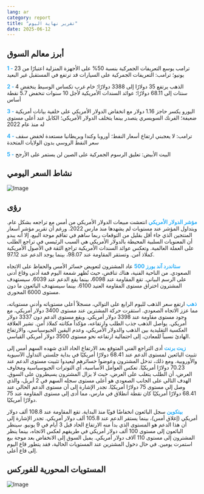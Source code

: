 ```yaml
---
lang: ar
category: report
title: "تقرير نهاية اليوم"
date: 2025-06-12
---
```



<h2>أبرز معالم السوق</h2>
<strong style="color: #2caef7;">1 - </strong> ترامب يوسع التعريفات الجمركية بنسبة 50% على الأجهزة المنزلية اعتبارًا من 23 يونيو؛ ترامب: التعريفات الجمركية على السيارات قد ترتفع في المستقبل غير البعيد

<strong style="color: #2caef7;">2 - </strong> الذهب يرتفع 35 دولارًا إلى 3388 دولارًا؛ خام غرب تكساس الوسيط ينخفض 4 سنتات إلى 68.11 دولارًا؛ عوائد السندات الأمريكية لأجل 10 سنوات تنخفض 5.7 نقطة أساس

<strong style="color: #2caef7;">3 - </strong> اليورو يكسر حاجز 1.16 دولار مع انخفاض الدولار الأمريكي على خلفية بيانات أمريكية ضعيفة؛ الفرنك السويسري يتصدر بينما يتخلف الدولار الأمريكي؛ الكابل عند أعلى مستوى له منذ عام 2022

<strong style="color: #2caef7;">4 - </strong> ترامب: لا يعجبني ارتفاع أسعار النفط؛ أوروبا وكندا وبريطانيا مستعدة لخفض سقف سعر النفط الروسي بدون الولايات المتحدة

<strong style="color: #2caef7;">5 - </strong> البيت الأبيض: تعليق الرسوم الجمركية على الصين لن يستمر على الأرجح



<h2>نشاط السعر اليومي</h2>
<img src="https://markleighedu.github.io/img/Jun-2025/12-Jun-2025/price.jpg" alt="Image"/>

<h2>رؤى</h2>
<strong style="color: #2caef7;">مؤشر الدولار الأمريكي</strong> انتعشت مبيعات الدولار الأمريكي من أمس مع تراجعه بشكل عام. ويتداول المؤشر عند مستويات لم يشهدها منذ مارس 2022. ورغم أن تقرير مؤشر أسعار المنتجين الذي جاء أقل بقليل من التوقعات ربما ساهم في تفاقم موجة البيع، إلا أنه يبدو أن المعنويات السلبية المحيطة بالدولار الأمريكي هي السبب الرئيسي في تراجع الطلب على العملة العالمية. وتعكس عوائد السندات الأمريكية تراجع الثقة في الأصول الأمريكية كملاذ آمن. وتستقر المقاومة عند 98.07، بينما يوجد الدعم عند 97.12.

<strong style="color: #2caef7;">ستاندرد آند بورز 500</strong> عاد المشترون لتعويض خسائر الأمس والحفاظ على الاتجاه الصعودي. من الناحية الفنية، هناك تناقض، حيث تُظهر شمعة اليوم قمة أدنى وقاع أدنى على الرسم البياني. تقع المقاومة عند 6098، بينما يقع الدعم عند 6039. سيستهدف المشترون اختراق مستوى المقاومة العنيد 6100، بينما سيستهدف البائعون ما دون مستوى 6000 المحوري.

<strong style="color: #2caef7;">ذهب</strong> ارتفع سعر الذهب لليوم الرابع على التوالي، مسجلاً أعلى مستوياته وأدنى مستوياته، مما عزز الاتجاه الصعودي. استقرت حركة المشترين عند مستوى 3400 دولار أمريكي، مع وجود مستوى مقاومة عند 3398 دولار أمريكي. ويقع مستوى الدعم دون 3337 دولار أمريكي. يواصل الذهب جذب الطلب وارتفاعه، مؤكداً مكانته كملاذ آمن. تشير العلاقة العكسية التقليدية بين الذهب والدولار الأمريكي، وعدم اليقين الجيوسياسي، والارتفاع الهادئ نسبياً للمعادن، إلى احتمالية ارتفاعه نحو مستوى 3500 دولار أمريكي القياسي.

<strong style="color: #2caef7;">زيت برنت</strong> أدى التراجع الفني المتوقع بعد الارتفاع الحاد الذي شهده السهم أمس إلى تثبيت البائعين لمستوى الدعم عند 68.41 دولارًا أمريكيًا في بداية جلستي التداول الآسيوية والأوروبية. ومع ذلك، تدخل المشترون وعوضوا خسائرهم ليعيدوا تثبيت مستوى الدعم عند 70.23 دولارًا أمريكيًا. تعكس العوامل الأساسية، أي التوترات الجيوسياسية ومخاوف العرض، أن الطلب يتغلب على العرض، حيث لا يزال المشترون يسيطرون على السوق. الهدف التالي على الجانب الصعودي هو أعلى مستوى سجله السهم في 2 أبريل، والذي وصل إلى مستوى 75 دولارًا أمريكيًا. تجدر الإشارة إلى أن مستوى الدعم الحالي عند 68.41 دولارًا أمريكيًا كان نقطة انطلاق في مارس، مما أدى إلى مستوى المقاومة عند 75 دولارًا أمريكيًا.

<strong style="color: #2caef7;">بيتكوين</strong> سجل البائعون انخفاضًا قويًا منذ البداية. تقع المقاومة عند 108.8 ألف دولار أمريكي (إغلاق أمس)، بينما يستقر الدعم عند 105.8 ألف دولار أمريكي. تجدر الإشارة إلى أن هذا الدعم هو المستوى الذي بدأ منه الارتفاع الحاد قبل 3 أيام في 9 يونيو. سينظر البائعون إلى مستوى 100 ألف دولار أمريكي في طريقهم لعكس الاتجاه، بينما ينظر المشترون إلى مستوى 110 آلاف دولار أمريكي. يميل السوق إلى الانخفاض بعد موجة بيع استمرت يومين. في حال دخول المشترين عند المستويات الحالية، فقد يتطور قاع اليوم إلى قاع أعلى.



<h2>المستويات المحورية للفوركس</h2>
<img src="https://markleighedu.github.io/img/Jun-2025/12-Jun-2025/pivot.jpg" alt="Image"/>